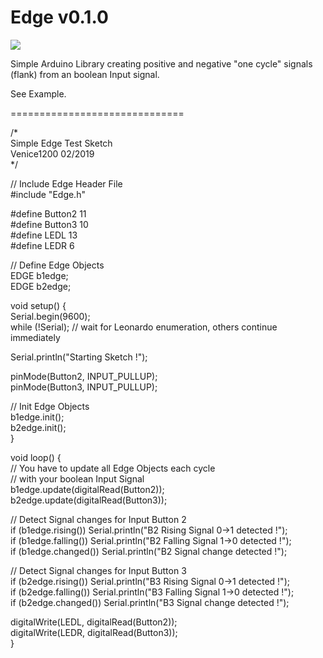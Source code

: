 # Edge v0.1.0
![](https://img.shields.io/github/license/venice1200/Edge.svg?style=flat) 
  
Simple Arduino Library creating positive and negative "one cycle" signals (flank) from an boolean Input signal. 
  
See Example.  
  
==============================
  
/*  
  Simple Edge Test Sketch  
  Venice1200 02/2019  
*/  
  
// Include Edge Header File  
#include "Edge.h"  
  
#define Button2 11  
#define Button3 10  
#define LEDL 13  
#define LEDR 6  
  
// Define Edge Objects  
EDGE b1edge;  
EDGE b2edge;  
  
void setup() {  
  Serial.begin(9600);  
  while (!Serial); // wait for Leonardo enumeration, others continue immediately  
  
  Serial.println("Starting Sketch !");  
  
  pinMode(Button2, INPUT_PULLUP);  
  pinMode(Button3, INPUT_PULLUP);  
  
  // Init Edge Objects  
  b1edge.init();  
  b2edge.init();  
}  
  
void loop() {  
  // You have to update all Edge Objects each cycle  
  // with your boolean Input Signal  
  b1edge.update(digitalRead(Button2));  
  b2edge.update(digitalRead(Button3));  

  // Detect Signal changes for Input Button 2  
  if (b1edge.rising())  Serial.println("B2 Rising Signal 0->1 detected !");  
  if (b1edge.falling()) Serial.println("B2 Falling Signal 1->0 detected !");  
  if (b1edge.changed()) Serial.println("B2 Signal change detected !");  
    
  // Detect Signal changes for Input Button 3  
  if (b2edge.rising())  Serial.println("B3 Rising Signal 0->1 detected !");  
  if (b2edge.falling()) Serial.println("B3 Falling Signal 1->0 detected !");  
  if (b2edge.changed()) Serial.println("B3 Signal change detected !");  
  
  digitalWrite(LEDL, digitalRead(Button2));   
  digitalWrite(LEDR, digitalRead(Button3));   
}  
 
  
